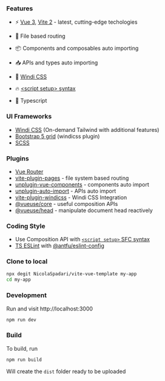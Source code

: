 ### Features

- ⚡️ [Vue 3](https://github.com/vuejs/vue-next), [Vite 2](https://github.com/vitejs/vite) - latest, cutting-edge techologies

- 📂 File based routing

- 📦 Components and composables auto importing

- 📥 APIs and types auto importing

- 🎨 [Windi CSS](https://github.com/windicss/windicss)

- 🔥 [\<script setup\> syntax](https://github.com/vuejs/rfcs/pull/227)

- 🦾 Typescript

### UI Frameworks

- [Windi CSS](https://github.com/windicss/windicss) (On-demand Tailwind with additional features)
- [Bootstrap 5 grid](https://github.com/NicolaSpadari/windicss-plugin-bsgrid) (windicss plugin)
- [SCSS](https://sass-lang.com/)

### Plugins

- [Vue Router](https://github.com/vuejs/vue-router)
- [vite-plugin-pages](https://github.com/hannoeru/vite-plugin-pages) - file system based routing
- [unplugin-vue-components](https://github.com/antfu/unplugin-vue-components) - components auto import
- [unplugin-auto-import](https://github.com/antfu/unplugin-vue-components) - APIs auto import
- [vite-plugin-windicss](https://github.com/antfu/vite-plugin-windicss) - Windi CSS Integration
- [@vueuse/core](https://github.com/antfu/vueuse) - useful composition APIs
- [@vueuse/head](https://github.com/vueuse/head) - manipulate document head reactively

### Coding Style

- Use Composition API with [`<script setup>` SFC syntax](https://github.com/vuejs/rfcs/pull/227)
- [TS ESLint](https://eslint.org/) with [@antfu/eslint-config](https://github.com/antfu/eslint-config)

### Clone to local

```sh
npx degit NicolaSpadari/vite-vue-template my-app
cd my-app
```

### Development

Run and visit http://localhost:3000

```sh
npm run dev
```

### Build

To build, run

```sh
npm run build
```

Will create the `dist` folder ready to be uploaded